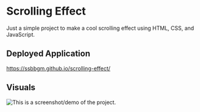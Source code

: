 # Scrolling Effect

Just a simple project to make a cool scrolling effect using HTML, CSS, and JavaScript.

## Deployed Application

https://ssbbgm.github.io/scrolling-effect/

## Visuals
![This is a screenshot/demo of the project.](./images/scroll.gif)
